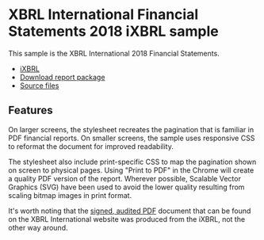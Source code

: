 # XBRL International Financial Statements 2018 iXBRL sample

This sample is the XBRL International 2018 Financial Statements.

* [iXBRL](https://xbrlinternational.github.io/ixbrl-samples/ixbrl/xii-financial-statements-2018/xii-financial-statements-2018.html)
* [Download report package](https://xbrlinternational.github.io/ixbrl-samples/ixbrl/xii-financial-statements-2018/xii-financial-statements-2018.zip)
* [Source files](https://github.com/XBRLInternational/ixbrl-samples/tree/master/src/xii-financial-statements-2018/)

## Features

On larger screens, the stylesheet recreates the pagination that is familiar in PDF financial reports.  On smaller screens, the sample uses responsive CSS to reformat the document for improved readability.

The stylesheet also include print-specific CSS to map the pagination shown on screen to physical pages.  Using "Print to PDF" in the Chrome will create a quality PDF version of the report.  Wherever possible, Scalable Vector Graphics (SVG) have been used to avoid the lower quality resulting from scaling bitmap images in print format.

It's worth noting that the [signed, audited PDF](signed-accounts) document that can be found on the XBRL International website was produced from the iXBRL, not the other way around.

[signed-accounts]: http://www.xbrl.org/governingdocuments-archive/financial-statements/2018/xii-financial-statements-2018.pdf

